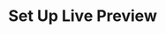# Set Up Live Preview

<Card
  title="Next.js"
  h="2"
  text="Set Up Live Preview with Next.js"
  url="/guides/headless-cms/live-preview/nextjs"
  icon="/icons/nextjs.png"
  add-margin
/>

<Card
  title="Nuxt"
  h="2"
  text="Set Up Live Preview with Nuxt 3"
  url="/guides/headless-cms/live-preview/nuxt-3"
  icon="/icons/nuxt.svg"
  add-margin
/>
